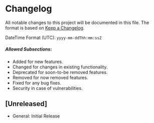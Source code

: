 # Changelog
All notable changes to this project will be documented in this file.
The format is based on [Keep a Changelog](https://keepachangelog.com/en/1.0.0/).

DateTime Format (UTC): `yyyy-mm-ddThh:mm:ssZ`

##### Allowed Subsections:
- Added for new features.
- Changed for changes in existing functionality.
- Deprecated for soon-to-be removed features.
- Removed for now removed features.
- Fixed for any bug fixes.
- Security in case of vulnerabilities.

## [Unreleased]
- General: Initial Release
